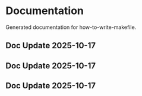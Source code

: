 # Documentation

Generated documentation for how-to-write-makefile.

## Doc Update 2025-10-17

## Doc Update 2025-10-17

## Doc Update 2025-10-17
